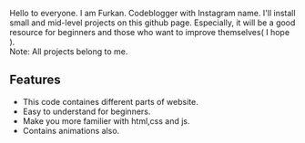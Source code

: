 Hello to everyone. I am Furkan. Codeblogger with Instagram name. I'll install small and mid-level projects
on this github page. Especially, it will be a good resource for beginners and those who want to improve 
themselves( I hope ). <br>
Note: All projects belong to me. 

Features
--------
* This code containes different parts of website.
* Easy to understand for beginners.
* Make you more familier with html,css and js.
* Contains animations also.
